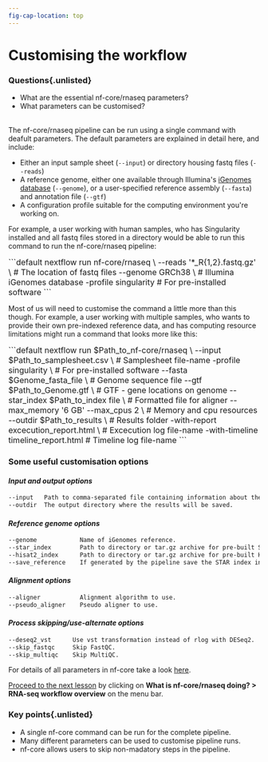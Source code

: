 ```yaml
---
fig-cap-location: top
---
```


# **Customising the workflow**


<div class="questions">

### **Questions**{.unlisted}

- What are the essential nf-core/rnaseq parameters?
- What parameters can be customised? 
</div>
</br>
The nf-core/rnaseq pipeline can be run using a single command with deafult parameters. The default parameters are explained in detail here, and include: 

* Either an input sample sheet (`--input`) or directory housing fastq files (`--reads`)  
* A reference genome, either one available through Illumina's [iGenomes database](https://github.com/nf-core/rnaseq/blob/master/conf/igenomes.config) (`--genome`), or a user-specified reference assembly (`--fasta`) and annotation file (`--gtf`) 
* A configuration profile suitable for the computing environment you're working on. 

For example, a user working with human samples, who has Singularity installed and all fastq files stored in a directory would be able to run this command to run the nf-core/rnaseq pipeline: 

<font size="3">
```default
nextflow run nf-core/rnaseq \                 
  --reads '*_R{1,2}.fastq.gz' \               # The location of fastq files
  --genome GRCh38 \                           # Illumina iGenomes database
  -profile singularity                        # For pre-installed software
```
</font>

Most of us will need to customise the command a little more than this though. For example, a user working with multiple samples, who wants to provide their own pre-indexed reference data, and has computing resource limitations might run a command that looks more like this: 


<font size="3">
```default
nextflow run $Path_to_nf-core/rnaseq \      
  --input $Path_to_samplesheet.csv \        # Samplesheet file-name
  -profile singularity \                    # For pre-installed software
  --fasta $Genome_fasta_file \              # Genome sequence file
  --gtf $Path_to_Genome.gtf \               # GTF - gene locations on genome
  --star_index $Path_to_index file \        # Formatted file for aligner
  --max_memory '6 GB' --max_cpus 2 \        # Memory and cpu resources 
  --outdir $Path_to_results \               # Results folder
  -with-report excecution_report.html \     # Excecution log file-name 
  -with-timeline timeline_report.html       # Timeline log file-name
```
</font>


### **Some useful customisation options**

#### *Input and output options*
```default
--input   Path to comma-separated file containing information about the samples.
--outdir  The output directory where the results will be saved.
```

#### *Reference genome options*

```default
--genome            Name of iGenomes reference. 
--star_index        Path to directory or tar.gz archive for pre-built STAR index.
--hisat2_index      Path to directory or tar.gz archive for pre-built HISAT2 index.
--save_reference    If generated by the pipeline save the STAR index in the results directory.
```

#### *Alignment options*
```default
--aligner           Alignment algorithm to use.
--pseudo_aligner    Pseudo aligner to use.
```

#### *Process skipping/use-alternate options*
```default
--deseq2_vst      Use vst transformation instead of rlog with DESeq2.
--skip_fastqc     Skip FastQC.
--skip_multiqc    Skip MultiQC.
```

For details of all parameters in nf-core take a look [here](https://nf-co.re/rnaseq/3.8.1/parameters).

[Proceed to the next lesson](https://sydney-informatics-hub.github.io/rna-seq-pt1-quarto/notebooks/3.0_The_pipeline.html) by clicking on **What is nf-core/rnaseq doing? > RNA-seq workflow overview** on the menu bar. 

<div class="keypoints">

### **Key points**{.unlisted}

- A single nf-core command can be run for the complete pipeline. 
- Many different parameters can be used to customise pipeline runs. 
- nf-core allows users to skip non-madatory steps in the pipeline.

</div>  
